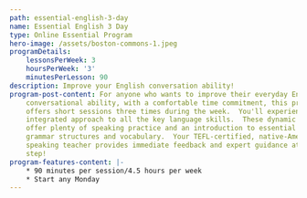 ```yaml
---
path: essential-english-3-day
name: Essential English 3 Day
type: Online Essential Program
hero-image: /assets/boston-commons-1.jpeg
programDetails:
    lessonsPerWeek: 3
    hoursPerWeek: '3'
    minutesPerLesson: 90
description: Improve your English conversation ability!
program-post-content: For anyone who wants to improve their everyday English
    conversational ability, with a comfortable time commitment, this program
    offers short sessions three times during the week.  You'll experience an
    integrated approach to all the key language skills.  These dynamic classes
    offer plenty of speaking practice and an introduction to essential English
    grammar structures and vocabulary.  Your TEFL-certified, native-American
    speaking teacher provides immediate feedback and expert guidance at every
    step!
program-features-content: |-
    * 90 minutes per session/4.5 hours per week
    * Start any Monday
---
```

